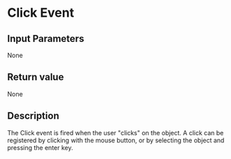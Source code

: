 # Click Event #
## Input Parameters ##
None
## Return value ##
None
## Description ##
The Click event is fired when the user "clicks" on the object. A click can be registered by clicking with the mouse button, or by selecting the object and pressing the enter key.
